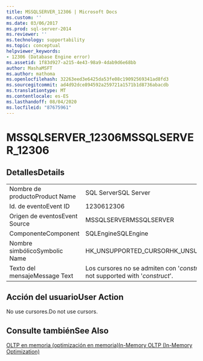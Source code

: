 ```yaml
---
title: MSSQLSERVER_12306 | Microsoft Docs
ms.custom: ''
ms.date: 03/06/2017
ms.prod: sql-server-2014
ms.reviewer: ''
ms.technology: supportability
ms.topic: conceptual
helpviewer_keywords:
- 12306 (Database Engine error)
ms.assetid: 1f83d927-a215-4e43-98a9-4dab9d6e68bb
author: MashaMSFT
ms.author: mathoma
ms.openlocfilehash: 32263eed3e6425da53fe08c19092569341ad8fd3
ms.sourcegitcommit: ad4d92dce894592a259721a1571b1d8736abacdb
ms.translationtype: MT
ms.contentlocale: es-ES
ms.lasthandoff: 08/04/2020
ms.locfileid: "87675961"
---
```

# <a name="mssqlserver_12306"></a><span data-ttu-id="ccdb2-102">MSSQLSERVER_12306</span><span class="sxs-lookup"><span data-stu-id="ccdb2-102">MSSQLSERVER_12306</span></span>
    
## <a name="details"></a><span data-ttu-id="ccdb2-103">Detalles</span><span class="sxs-lookup"><span data-stu-id="ccdb2-103">Details</span></span>  
  
|||  
|-|-|  
|<span data-ttu-id="ccdb2-104">Nombre de producto</span><span class="sxs-lookup"><span data-stu-id="ccdb2-104">Product Name</span></span>|<span data-ttu-id="ccdb2-105">SQL Server</span><span class="sxs-lookup"><span data-stu-id="ccdb2-105">SQL Server</span></span>|  
|<span data-ttu-id="ccdb2-106">Id. de evento</span><span class="sxs-lookup"><span data-stu-id="ccdb2-106">Event ID</span></span>|<span data-ttu-id="ccdb2-107">12306</span><span class="sxs-lookup"><span data-stu-id="ccdb2-107">12306</span></span>|  
|<span data-ttu-id="ccdb2-108">Origen de eventos</span><span class="sxs-lookup"><span data-stu-id="ccdb2-108">Event Source</span></span>|<span data-ttu-id="ccdb2-109">MSSQLSERVER</span><span class="sxs-lookup"><span data-stu-id="ccdb2-109">MSSQLSERVER</span></span>|  
|<span data-ttu-id="ccdb2-110">Componente</span><span class="sxs-lookup"><span data-stu-id="ccdb2-110">Component</span></span>|<span data-ttu-id="ccdb2-111">SQLEngine</span><span class="sxs-lookup"><span data-stu-id="ccdb2-111">SQLEngine</span></span>|  
|<span data-ttu-id="ccdb2-112">Nombre simbólico</span><span class="sxs-lookup"><span data-stu-id="ccdb2-112">Symbolic Name</span></span>|<span data-ttu-id="ccdb2-113">HK_UNSUPPORTED_CURSOR</span><span class="sxs-lookup"><span data-stu-id="ccdb2-113">HK_UNSUPPORTED_CURSOR</span></span>|  
|<span data-ttu-id="ccdb2-114">Texto del mensaje</span><span class="sxs-lookup"><span data-stu-id="ccdb2-114">Message Text</span></span>|<span data-ttu-id="ccdb2-115">Los cursores no se admiten con '*construct*'.</span><span class="sxs-lookup"><span data-stu-id="ccdb2-115">Cursors are not supported with '*construct*'.</span></span>|  
  
## <a name="user-action"></a><span data-ttu-id="ccdb2-116">Acción del usuario</span><span class="sxs-lookup"><span data-stu-id="ccdb2-116">User Action</span></span>  
 <span data-ttu-id="ccdb2-117">No use cursores.</span><span class="sxs-lookup"><span data-stu-id="ccdb2-117">Do not use cursors.</span></span>  
  
## <a name="see-also"></a><span data-ttu-id="ccdb2-118">Consulte también</span><span class="sxs-lookup"><span data-stu-id="ccdb2-118">See Also</span></span>  
 [<span data-ttu-id="ccdb2-119">OLTP en memoria &#40;optimización en memoria&#41;</span><span class="sxs-lookup"><span data-stu-id="ccdb2-119">In-Memory OLTP &#40;In-Memory Optimization&#41;</span></span>](../in-memory-oltp/in-memory-oltp-in-memory-optimization.md)  
  
  
